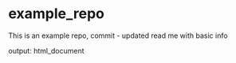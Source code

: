 # example_repo

This is an example repo, commit - updated read me with basic info

output: html_document